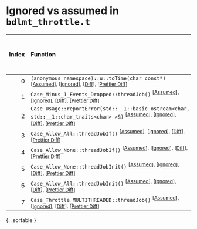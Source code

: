 # Ignored vs assumed in `bdlmt_throttle.t`

<script src="../sorttable.js"></script>

|   Index | Function                                                                                                                                                                                               |   Difference in number of lines |   Function size difference in bytes |   Number of lines in assumed build | Number of bytes in assumed build   |   Number of lines in ignored build | Number of bytes in ignored build   |
|--------:|:-------------------------------------------------------------------------------------------------------------------------------------------------------------------------------------------------------|--------------------------------:|------------------------------------:|-----------------------------------:|:-----------------------------------|-----------------------------------:|:-----------------------------------|
|       0 | `(anonymous namespace)::u::toTime(char const*)` <sup>\[[Assumed](0-assume)\], \[[Ignored](0-none)\], \[[Diff](0.diff.html)\], \[[Prettier Diff](0-diff.html)\]                                         |                               1 |                                   0 |                                164 | 592                                |                                163 | 592                                |
|       1 | `Case_Minus_1_Events_Dropped::threadJob()` <sup>\[[Assumed](1-assume)\], \[[Ignored](1-none)\], \[[Diff](1.diff.html)\], \[[Prettier Diff](1-diff.html)\]                                              |                              -6 |                                 -16 |                                 36 | 128                                |                                 42 | 144                                |
|       2 | `Case_Usage::reportError(std::__1::basic_ostream<char, std::__1::char_traits<char> >&)` <sup>\[[Assumed](2-assume)\], \[[Ignored](2-none)\], \[[Diff](2.diff.html)\], \[[Prettier Diff](2-diff.html)\] |                              -6 |                                 -16 |                                 23 | 80                                 |                                 29 | 96                                 |
|       3 | `Case_Allow_All::threadJobIf()` <sup>\[[Assumed](3-assume)\], \[[Ignored](3-none)\], \[[Diff](3.diff.html)\], \[[Prettier Diff](3-diff.html)\]                                                         |                              -8 |                                 -32 |                                 77 | 304                                |                                 85 | 336                                |
|       4 | `Case_Allow_None::threadJobIf()` <sup>\[[Assumed](4-assume)\], \[[Ignored](4-none)\], \[[Diff](4.diff.html)\], \[[Prettier Diff](4-diff.html)\]                                                        |                              -8 |                                 -32 |                                 77 | 304                                |                                 85 | 336                                |
|       5 | `Case_Allow_None::threadJobInit()` <sup>\[[Assumed](5-assume)\], \[[Ignored](5-none)\], \[[Diff](5.diff.html)\], \[[Prettier Diff](5-diff.html)\]                                                      |                             -35 |                                 -96 |                                146 | 608                                |                                181 | 704                                |
|       6 | `Case_Allow_All::threadJobInit()` <sup>\[[Assumed](6-assume)\], \[[Ignored](6-none)\], \[[Diff](6.diff.html)\], \[[Prettier Diff](6-diff.html)\]                                                       |                             -37 |                                -112 |                                128 | 512                                |                                165 | 624                                |
|       7 | `Case_Throttle_MULTITHREADED::threadJob()` <sup>\[[Assumed](7-assume)\], \[[Ignored](7-none)\], \[[Diff](7.diff.html)\], \[[Prettier Diff](7-diff.html)\]                                              |                             -48 |                                 -96 |                                309 | 1,312                              |                                357 | 1,408                              |
{: .sortable }
